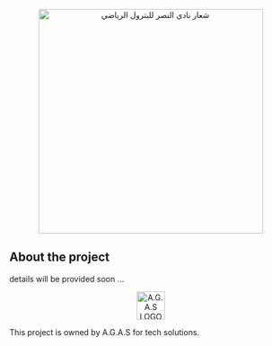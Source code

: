 <p align="center"><a href="https://www.facebook.com/people/%D8%A7%D9%84%D8%B5%D9%81%D8%AD%D8%A9-%D8%A7%D9%84%D8%B1%D8%B3%D9%85%D9%8A%D9%87-%D9%84%D9%86%D8%A7%D8%AF%D9%8A-%D8%A7%D9%84%D9%86%D8%B5%D8%B1-%D9%84%D9%84%D8%A8%D8%AA%D8%B1%D9%88%D9%84-%D8%A8%D8%A7%D9%84%D8%B3%D9%88%D9%8A%D8%B3/100069734301574/" target="_blank"><img src="https://scontent.fcai22-4.fna.fbcdn.net/v/t39.30808-6/345628517_568597425258410_3645616887142776056_n.jpg?_nc_cat=104&ccb=1-7&_nc_sid=5f2048&_nc_ohc=MYQtGoRdntEAX9qILjx&_nc_ht=scontent.fcai22-4.fna&oh=00_AfAF-e6KbSv6-kZguD063mLP7wUN0sYsDkNoGxXhB3AKPQ&oe=65681EAB" width="400" alt="شعار نادي النصر للبترول الرياضي"></a></p>



## About the project

details will be provided soon ...

[//]: # (- [Simple, fast routing engine]&#40;https://laravel.com/docs/routing&#41;.)

[//]: # (- [Powerful dependency injection container]&#40;https://laravel.com/docs/container&#41;.)

[//]: # (- Multiple back-ends for [session]&#40;https://laravel.com/docs/session&#41; and [cache]&#40;https://laravel.com/docs/cache&#41; storage.)

[//]: # (- Expressive, intuitive [database ORM]&#40;https://laravel.com/docs/eloquent&#41;.)

[//]: # (- Database agnostic [schema migrations]&#40;https://laravel.com/docs/migrations&#41;.)

[//]: # (- [Robust background job processing]&#40;https://laravel.com/docs/queues&#41;.)

[//]: # (- [Real-time event broadcasting]&#40;https://laravel.com/docs/broadcasting&#41;.)

<p align="center"><img src="https://media-hbe1-2.cdn.whatsapp.net/v/t61.24694-24/307723870_1060200694690793_3165931236535940043_n.jpg?ccb=11-4&oh=01_AdRzT88eXquizC8MkzwB27rlQRVwEh0r1c0rbnGjTiOK1g&oe=65709247&_nc_sid=e6ed6c&_nc_cat=105" width="50" alt="A.G.A.S LOGO"></p>
This project is owned by A.G.A.S for tech solutions.


